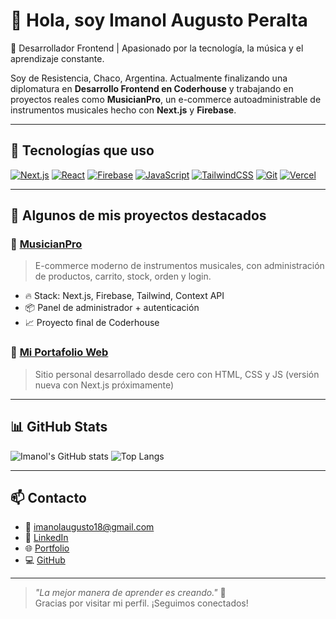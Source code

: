 # 👋 Hola, soy Imanol Augusto Peralta

🎸 Desarrollador Frontend | Apasionado por la tecnología, la música y el aprendizaje constante.

Soy de Resistencia, Chaco, Argentina. Actualmente finalizando una diplomatura en **Desarrollo Frontend en Coderhouse** y trabajando en proyectos reales como **MusicianPro**, un e-commerce autoadministrable de instrumentos musicales hecho con **Next.js** y **Firebase**.

---

## 🚀 Tecnologías que uso

[![Next.js](https://img.shields.io/badge/Next.js-000?style=for-the-badge&logo=nextdotjs&logoColor=white)](https://nextjs.org)
[![React](https://img.shields.io/badge/React-20232A?style=for-the-badge&logo=react&logoColor=61DAFB)](https://reactjs.org)
[![Firebase](https://img.shields.io/badge/Firebase-FFCA28?style=for-the-badge&logo=firebase&logoColor=black)](https://firebase.google.com/)
[![JavaScript](https://img.shields.io/badge/JavaScript-F7DF1E?style=for-the-badge&logo=javascript&logoColor=black)](https://developer.mozilla.org/es/docs/Web/JavaScript)
[![TailwindCSS](https://img.shields.io/badge/Tailwind_CSS-38B2AC?style=for-the-badge&logo=tailwind-css&logoColor=white)](https://tailwindcss.com/)
[![Git](https://img.shields.io/badge/Git-F05032?style=for-the-badge&logo=git&logoColor=white)](https://git-scm.com/)
[![Vercel](https://img.shields.io/badge/Vercel-000?style=for-the-badge&logo=vercel&logoColor=white)](https://vercel.com/)

---

## 📂 Algunos de mis proyectos destacados

### 🎸 [MusicianPro](https://github.com/ImanolPeralta/musicianpro-nextjs)
> E-commerce moderno de instrumentos musicales, con administración de productos, carrito, stock, orden y login.

- 🔥 Stack: Next.js, Firebase, Tailwind, Context API
- 📦 Panel de administrador + autenticación
- 📈 Proyecto final de Coderhouse

### 📘 [Mi Portafolio Web](https://imanolperalta.github.io)
> Sitio personal desarrollado desde cero con HTML, CSS y JS (versión nueva con Next.js próximamente)

---

## 📊 GitHub Stats

![Imanol's GitHub stats](https://github-readme-stats.vercel.app/api?username=ImanolPeralta&show_icons=true&theme=tokyonight)
![Top Langs](https://github-readme-stats.vercel.app/api/top-langs/?username=ImanolPeralta&layout=compact&theme=tokyonight)

---

## 📫 Contacto

- 📧 imanolaugusto18@gmail.com  
- 💼 [LinkedIn](https://www.linkedin.com/in/imanol-augusto-peralta)  
- 🌐 [Portfolio](https://imanolperalta.github.io)  
- 💻 [GitHub](https://github.com/ImanolPeralta)

---

> _"La mejor manera de aprender es creando."_ 🚀  
Gracias por visitar mi perfil. ¡Seguimos conectados!
